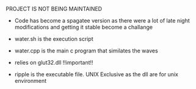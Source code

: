 PROJECT IS NOT BEING MAINTAINED

- Code has become a spagatee version as there were a lot of late night modifications and getting it stable 
  become a challange

- water.sh is the execution script

- water.cpp is the main c program that similates the waves

- relies on glut32.dll !!important!!

- ripple is the executable file. UNIX Exclusive as the dll are for unix environment